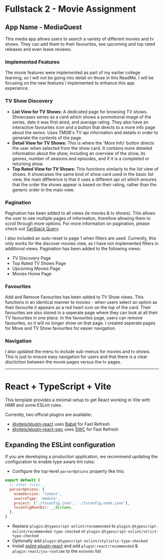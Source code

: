 # Fullstack 2 - Movie Assignment
## App Name - MediaQuest

This media app allows users to search a variety of different movies and tv shows. They can add them to their favourites, see upcoming and top rated releases and even leave reviews.

### Implemented Features

The movie features were implemented as part of my earlier college learning, so I will not be going into detail on those in this ReadMe. I will be focusing on the new features I implemented to enhance this app experience.

### TV Show Discovery
  - **List View for TV Shows:** A dedicated page for browsing TV shows. Showcases series as a card which shows a promotional image of the series, date it was first aired, and average rating. They also have an interactive favourites icon and a button that directs to a more info page about the series. Uses TMDB's TV api information and details in order to generate the contents of the page.
  - **Detail View for TV Shows:** This is where the 'More Info' button directs the user when selected from the show card. It contains more detailed information about the show, including an overview of the show, its genres, number of seasons and episodes, and if it is a completed or returning show. 
  - **Top Rated View for TV Shows:** This functions similarly to the list view of shows. It showcases the same kind of show card used in the basic list view, the main difference is that it uses a different api url which ensures that the order the shows appear is based on their rating, rather than the generic order in the main view.

### Pagination
Pagination has been added to all views (ie movies & tv shows). This allows the user to see multiple pages of information, therefore allowing them to scroll through more options. For more information on pagination, please check out [TanStack Query](https://tanstack.com/query/latest/docs/framework/react/guides/paginated-queries?from=reactQueryV3). 

I also included an auto-reset to page 1 when filters are used. Currently, this only works for the discover movies view, as I have not implemented filters in additional views. Pagination has been added to the following views:
  - TV Discovery Page
  - Top Rated TV Shows Page
  - Upcoming Movies Page
  - Movies Home Page

### Favourites
Add and Remove Favourites has been added to TV Show views. This functions in an identical manner to movies - when users select an option as their favourite it appears as a red heart icon on the top of the card. Their favourites are also stored in a seperate page where they can look at all their TV favourites in one place. In the favourites page, users can remove favourites, so it will no longer show on that page. I created seperate pages for Move and TV Show favourites for easier navigation.

### Navigation
I also updated the menu to include sub-menus for movies and tv shows. This is just to ensure easy navigation for users and that there is a clear disctiction between the movie pages versus the tv pages.


---

# React + TypeScript + Vite

This template provides a minimal setup to get React working in Vite with HMR and some ESLint rules.

Currently, two official plugins are available:

- [@vitejs/plugin-react](https://github.com/vitejs/vite-plugin-react/blob/main/packages/plugin-react/README.md) uses [Babel](https://babeljs.io/) for Fast Refresh
- [@vitejs/plugin-react-swc](https://github.com/vitejs/vite-plugin-react-swc) uses [SWC](https://swc.rs/) for Fast Refresh

## Expanding the ESLint configuration

If you are developing a production application, we recommend updating the configuration to enable type aware lint rules:

- Configure the top-level `parserOptions` property like this:

```js
export default {
  // other rules...
  parserOptions: {
    ecmaVersion: 'latest',
    sourceType: 'module',
    project: ['./tsconfig.json', './tsconfig.node.json'],
    tsconfigRootDir: __dirname,
  },
}
```

- Replace `plugin:@typescript-eslint/recommended` to `plugin:@typescript-eslint/recommended-type-checked` or `plugin:@typescript-eslint/strict-type-checked`
- Optionally add `plugin:@typescript-eslint/stylistic-type-checked`
- Install [eslint-plugin-react](https://github.com/jsx-eslint/eslint-plugin-react) and add `plugin:react/recommended` & `plugin:react/jsx-runtime` to the `extends` list
